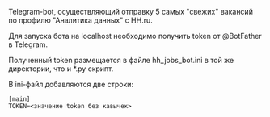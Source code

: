 Telegram-bot, осуществляющий отправку 5 самых "свежих" вакансий по профилю "Аналитика данных" с HH.ru.

Для запуска бота на localhost необходимо получить token от @BotFather в Telegram.

Полученный token размещается в файле hh_jobs_bot.ini в той же директории, что и *.py скрипт.

В ini-файл добавляются две строки:

```
[main]  
TOKEN=<значение token без кавычек>
```

